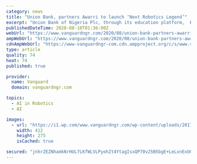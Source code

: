 ```yaml
---
category: news
title: "Union Bank, partners Awarri to launch ‘Next Robotics Legend’"
excerpt: "Union Bank of Nigeria Plc, through its education platform,  Edu360, has announced its partnership with Awarri,  a pan-African technology company"
publishedDateTime: 2020-08-10T01:36:00Z
webUrl: "https://www.vanguardngr.com/2020/08/union-bank-partners-awarri-to-launch-next-robotics-legend-2/"
ampWebUrl: "https://www.vanguardngr.com/2020/08/union-bank-partners-awarri-to-launch-next-robotics-legend-2/amp/"
cdnAmpWebUrl: "https://www-vanguardngr-com.cdn.ampproject.org/c/s/www.vanguardngr.com/2020/08/union-bank-partners-awarri-to-launch-next-robotics-legend-2/amp/"
type: article
quality: 74
heat: 74
published: true

provider:
  name: Vanguard
  domain: vanguardngr.com

topics:
  - AI in Robotics
  - AI

images:
  - url: "https://i1.wp.com/www.vanguardngr.com/wp-content/uploads/2017/04/Union-Bank.png?fit=412%2C275&ssl=1"
    width: 412
    height: 275
    isCached: true

secured: "jnhrZEZNhamkNrHUL7LKfWLVLPyohZt4YtagIsxQP70v25B5bgE+LeLxnExUCnZtUB7njYw5+1AlcPb2lj+ufYkuOG+t2TrllVLwnVRMtn498ulW8sJ45E85uEGU5IGhWNPk02PJ3ooSq6lYcMsoZb0WVEped62fjbKKPVAy2M7MjgZd5/oXHUXIqvJPE9Xqn7jyJ9qWi8fdLdOhzXPUmvqlatNe7fLjtAHnVW0WxJxDB41ZuP+ny8IHQZQ4o96VaMgVWiVKPAyKMiaCHKzsf00DqsQZGrATpcHaGDm1wlKgeBM83vMOPhjHpIOzCH9zkiy0KP1uF725YVlEeCgxaw==;u+oYXgUw5oC7GVzuVG3i+g=="
---
```


